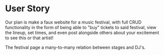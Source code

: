 # User Story

Our plan is make a faux website for a music festival, with full CRUD functionality in the form of being able to "buy" tickets to said festival, view the lineup, set times, and even post alongside others about your excitement to see this or that artist!

The festival page a many-to-many relation between stages and DJ's.